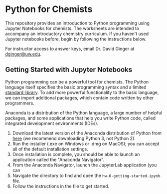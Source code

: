 # Python for Chemists

This repository provides an introduction to Python programming using Jupyter Notebooks for chemists. The worksheets are intended to accompany an introductory chemistry curriculum. If you haven't used Jupyter notebooks before, begin by following the instructions below.

For instructor access to answer keys, email Dr. David Ginger at dginger@uw.edu.

## Getting Started with Jupyter Notebooks

Python programming can be a powerful tool for chemists. The Python language itself specifies the basic programming syntax and a limited [standard library](https://docs.python.org/3/library/). To add more powerful functionality to the basic language, we can import additional packages, which contain code written by other programmers.

Anaconda is a distribution of the Python language, a large number of helpful packages, and some applications that help you write Python code, called integrated development environments (IDEs).

1. Download the latest version of the Anaconda distribution of Python from [here](https://www.anaconda.com/distribution/)
(we recommend downloading Python 3, not Python 2).
2. Run the installer (.exe on Windows or .dmg on MacOS); you can accept all of the default installation settings.
3. Once installation is complete, you should be able to launch an application called the "Anaconda Navigator".
4. From the Anaconda Navigator, launch the JupyterLab application (you can 
5. Navigate the directory to find and open the `hw-0-getting-started.ipynb` file.
6. Follow the instructions in the file to get started.
